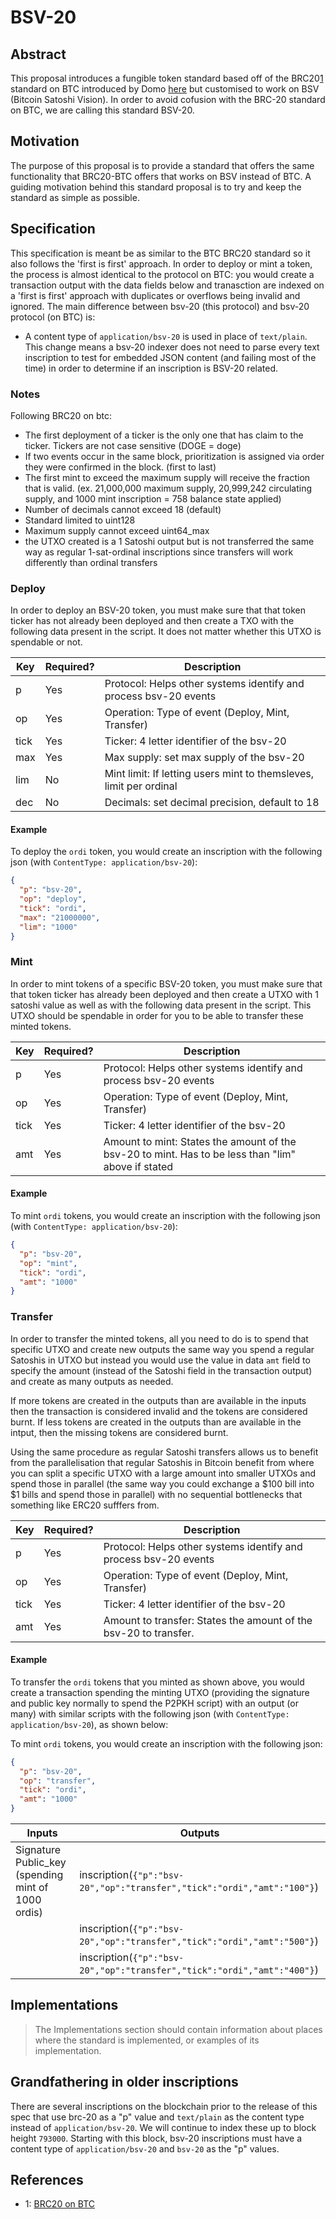 # BSV-20

## Abstract

This proposal introduces a fungible token standard based off of the BRC20[1](./#footnote-1) standard on BTC introduced by Domo [here](https://domo-2.gitbook.io/brc-20-experiment/) but customised to work on BSV (Bitcoin Satoshi Vision). In order to avoid cofusion with the BRC-20 standard on BTC, we are calling this standard BSV-20.

## Motivation

The purpose of this proposal is to provide a standard that offers the same functionality that BRC20-BTC offers that works on BSV instead of BTC. A guiding motivation behind this standard proposal is to try and keep the standard as simple as possible.

## Specification

This specification is meant be as similar to the BTC BRC20 standard so it also follows the 'first is first' approach. In order to deploy or mint a token, the process is almost identical to the protocol on BTC: you would create a transaction output with the data fields below and tranasction are indexed on a 'first is first' approach with duplicates or overflows being invalid and ignored. The main difference between bsv-20 (this protocol) and bsv-20 protocol (on BTC) is:

* A content type of `application/bsv-20` is used in place of `text/plain`. This change means a bsv-20 indexer does not need to parse every text inscription to test for embedded JSON content (and failing most of the time) in order to determine if an inscription is BSV-20 related.

### Notes

Following BRC20 on btc:

* The first deployment of a ticker is the only one that has claim to the ticker. Tickers are not case sensitive (DOGE = doge)
* If two events occur in the same block, prioritization is assigned via order they were confirmed in the block. (first to last)
* The first mint to exceed the maximum supply will receive the fraction that is valid. (ex. 21,000,000 maximum supply, 20,999,242 circulating supply, and 1000 mint inscription = 758 balance state applied)
* Number of decimals cannot exceed 18 (default)
* Standard limited to uint128
* Maximum supply cannot exceed uint64\_max
* the UTXO created is a 1 Satoshi output but is not transferred the same way as regular 1-sat-ordinal inscriptions since transfers will work differently than ordinal transfers

### Deploy

In order to deploy an BSV-20 token, you must make sure that that token ticker has not already been deployed and then create a TXO with the following data present in the script. It does not matter whether this UTXO is spendable or not.

| Key  | Required? | Description                                                        |
| ---- | --------- | ------------------------------------------------------------------ |
| p    | Yes       | Protocol: Helps other systems identify and process bsv-20 events   |
| op   | Yes       | Operation: Type of event (Deploy, Mint, Transfer)                  |
| tick | Yes       | Ticker: 4 letter identifier of the bsv-20                          |
| max  | Yes       | Max supply: set max supply of the bsv-20                           |
| lim  | No        | Mint limit: If letting users mint to themsleves, limit per ordinal |
| dec  | No        | Decimals: set decimal precision, default to 18                     |

#### Example

To deploy the `ordi` token, you would create an inscription with the following json (with `ContentType: application/bsv-20`):

```json
{ 
  "p": "bsv-20",
  "op": "deploy",
  "tick": "ordi",
  "max": "21000000",
  "lim": "1000"
}
```

### Mint

In order to mint tokens of a specific BSV-20 token, you must make sure that that token ticker has already been deployed and then create a UTXO with 1 satoshi value as well as with the following data present in the script. This UTXO should be spendable in order for you to be able to transfer these minted tokens.

| Key  | Required? | Description                                                                                        |
| ---- | --------- | -------------------------------------------------------------------------------------------------- |
| p    | Yes       | Protocol: Helps other systems identify and process bsv-20 events                                   |
| op   | Yes       | Operation: Type of event (Deploy, Mint, Transfer)                                                  |
| tick | Yes       | Ticker: 4 letter identifier of the bsv-20                                                          |
| amt  | Yes       | Amount to mint: States the amount of the bsv-20 to mint. Has to be less than "lim" above if stated |

#### Example

To mint `ordi` tokens, you would create an inscription with the following json (with `ContentType: application/bsv-20`):

```json
{ 
  "p": "bsv-20",
  "op": "mint",
  "tick": "ordi",
  "amt": "1000"
}
```

### Transfer

In order to transfer the minted tokens, all you need to do is to spend that specific UTXO and create new outputs the same way you spend a regular Satoshis in UTXO but instead you would use the value in data `amt` field to specify the amount (instead of the Satoshi field in the transaction output) and create as many outputs as needed.

If more tokens are created in the outputs than are available in the inputs then the transaction is considered invalid and the tokens are considered burnt. If less tokens are created in the outputs than are available in the intput, then the missing tokens are considered burnt.

Using the same procedure as regular Satoshi transfers allows us to benefit from the parallelisation that regular Satoshis in Bitcoin benefit from where you can split a specific UTXO with a large amount into smaller UTXOs and spend those in parallel (the same way you could exchange a $100 bill into $1 bills and spend those in parallel) with no sequential bottlenecks that something like ERC20 sufffers from.

| Key  | Required? | Description                                                      |
| ---- | --------- | ---------------------------------------------------------------- |
| p    | Yes       | Protocol: Helps other systems identify and process bsv-20 events |
| op   | Yes       | Operation: Type of event (Deploy, Mint, Transfer)                |
| tick | Yes       | Ticker: 4 letter identifier of the bsv-20                        |
| amt  | Yes       | Amount to transfer: States the amount of the bsv-20 to transfer. |

#### Example

To transfer the `ordi` tokens that you minted as shown above, you would create a transaction spending the minting UTXO (providing the signature and public key normally to spend the P2PKH script) with an output (or many) with similar scripts with the following json (with `ContentType: application/bsv-20`), as shown below:

To mint `ordi` tokens, you would create an inscription with the following json:

```json
{ 
  "p": "bsv-20",
  "op": "transfer",
  "tick": "ordi",
  "amt": "1000"
}
```

| Inputs                                              | Outputs                                                                 |
| --------------------------------------------------- | ----------------------------------------------------------------------- |
| Signature Public\_key (spending mint of 1000 ordis) | inscription(`{"p":"bsv-20","op":"transfer","tick":"ordi","amt":"100"}`) |
|                                                     | inscription(`{"p":"bsv-20","op":"transfer","tick":"ordi","amt":"500"}`) |
|                                                     | inscription(`{"p":"bsv-20","op":"transfer","tick":"ordi","amt":"400"}`) |

## Implementations

> The Implementations section should contain information about places where the standard is implemented, or examples of its implementation.

## Grandfathering in older inscriptions

There are several inscriptions on the blockchain prior to the release of this spec that use brc-20 as a "p" value and `text/plain` as the content type instead of `application/bsv-20`. We will continue to index these up to block height `793000`. Starting with this block, bsv-20 inscriptions must have a content type of `application/bsv-20` and `bsv-20` as the "p" values.

## References

* 1: [BRC20 on BTC](https://domo-2.gitbook.io/brc-20-experiment/)

